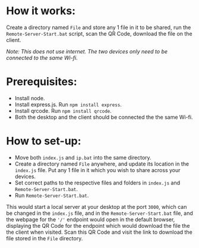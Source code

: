 # How it works:
Create a directory named ```File``` and store any 1 file in it to be shared, run the ```Remote-Server-Start.bat``` script, scan the QR Code, download the file on the client.

*Note: This does not use internet. The two devices only need to be connected to the same Wi-fi.*

# Prerequisites:
* Install node.
* Install express.js. Run ```npm install express```.
* Install qrcode. Run ```npm install qrcode```.
* Both the desktop and the client should be connected the the same Wi-fi.

# How to set-up:
* Move both ```index.js``` and ```ip.bat``` into the same directory.
* Create a directory named ```File``` anywhere, and update its location in the ```index.js``` file. Put any 1 file in it which you wish to share across your devices.
* Set correct paths to the respective files and folders in ```index.js``` and ```Remote-Server-Start.bat```.
* Run ```Remote-Server-Start.bat```.

This would start a local server at your desktop at the port ```3000```, which can be changed in the ```index.js``` file, and in the ```Remote-Server-Start.bat``` file, and the webpage for the ```'/'``` endpoint would open in the default browser, displaying the QR Code for the endpoint which would download the file the the client when visited. Scan this QR Code and visit the link to download the file stored in the ```File``` directory.
